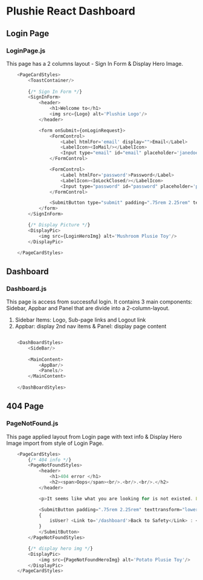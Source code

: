 # Plushie React Dashboard 

## Login Page
### LoginPage.js
This page has a 2 columns layout - Sign In Form & Display Hero Image.

```javascript
    <PageCardStyles>
        <ToastContainer/>
        
        {/* Sign In Form */}
        <SignInForm>
            <header>
                <h1>Welcome to</h1>
                <img src={Logo} alt='Plushie Logo'/>
            </header> 

            <form onSubmit={onLoginRequest}>
                <FormControl>
                    <Label htmlFor='email' display="">Email</Label>
                    <LabelIcon><IoMail/></LabelIcon>
                    <Input type="email" id="email" placeholder='janedoe@gmail.com' onChange={(e)=>setEmail(e.target.value)}/>
                </FormControl>

                <FormControl>
                    <Label htmlFor='password'>Password</Label>
                    <LabelIcon><IoLockClosed/></LabelIcon>
                    <Input type="password" id="password" placeholder='password' onChange={(e)=>setPassword(e.target.value)}/>
                </FormControl>

                <SubmitButton type="submit" padding=".75rem 2.25rem" texttransform="lowercase" bgcolor="#FB7185" fs="1.125rem" width="fit-content">Sign In</SubmitButton>
            </form>
        </SignInForm>

        {/* Display Picture */}
        <DisplayPic>
            <img src={LoginHeroImg} alt='Mushroom Plusie Toy'/>
        </DisplayPic>

    </PageCardStyles>
```

## Dashboard
### Dashboard.js

This page is access from successful login. It contains 3 main components: Sidebar, Appbar and Panel that are divide into a 2-column-layout.

1. Sidebar Items: Logo, Sub-page links and Logout link
1. Appbar: display 2nd nav items & Panel: display page content

```javascript

    <DashBoardStyles>
        <SideBar/>
        
        <MainContent>
            <AppBar/>  
            <Panels/>
        </MainContent>
            
    </DashBoardStyles>

```


## 404 Page
### PageNotFound.js
This page applied layout from Login page with text info & Display Hero Image import from style of Login Page.

```javascript
    <PageCardStyles>
        {/* 404 info */}
        <PageNotFoundStyles>
            <header>
                <h1>404 error </h1>
                <h2><span>Oops</span><br/>.<br/>.<br/>.</h2>
            </header>

            <p>It seems like what you are looking for is not existed. Let's get you back to a better spot.</p>

            <SubmitButton padding=".75rem 2.25rem" texttransform="lowercase" bgcolor="#FB7185" color="#fff" fs="1.125rem" width="fit-content">
            {
                isUser? <Link to='/dashboard'>Back to Safety</Link> : <Link to='/'>Back to Safety</Link>
            }
            </SubmitButton>
        </PageNotFoundStyles>

        {/* display hero img */}
        <DisplayPic>
            <img src={PageNotFoundHeroImg} alt='Potato Plusie Toy'/>
        </DisplayPic>
    </PageCardStyles>
```